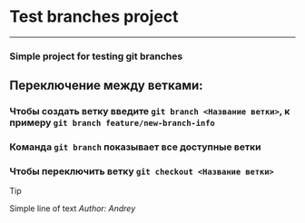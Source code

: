 # Test branches project
---
### Simple project for testing __git__ branches
## Переключение между ветками:
### Чтобы создать ветку введите `git branch <Название ветки>`, к примеру `git branch feature/new-branch-info`
### Команда `git branch` показывает все доступные ветки
### Чтобы переключить ветку `git checkout <Название ветки>`
> [!Tip]
> Simple line of text
*Author: Andrey*
